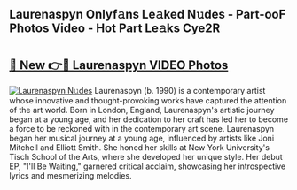 ## Laurenaspyn Onlyf𝚊ns Le𝚊ked N𝚞des - Part-ooF Photos Video - Hot Part Le𝚊ks Cye2R

# <h2><a href="http://ab86782.deff.icu/?id=Laurenaspyn">🔗 New 👉🔴 Laurenaspyn VIDEO Photos</a></h2>

[![Laurenaspyn N𝚞des](https://i.imgur.com/rIISA9y.gif)](http://ab86782.deff.icu/?id=Laurenaspyn)
Laurenaspyn (b. 1990) is a contemporary artist whose innovative and thought-provoking works have captured the attention of the art world. Born in London, England, Laurenaspyn's artistic journey began at a young age, and her dedication to her craft has led her to become a force to be reckoned with in the contemporary art scene. Laurenaspyn began her musical journey at a young age, influenced by artists like Joni Mitchell and Elliott Smith. She honed her skills at New York University's Tisch School of the Arts, where she developed her unique style. Her debut EP, "I'll Be Waiting," garnered critical acclaim, showcasing her introspective lyrics and mesmerizing melodies.
